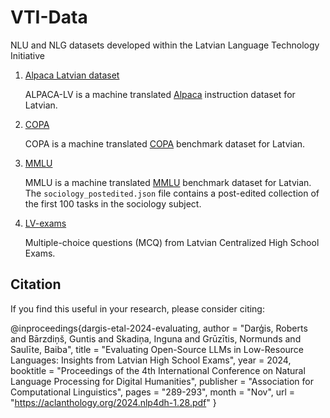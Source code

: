 # VTI-Data
NLU and NLG datasets developed within the Latvian Language Technology Initiative

1. [Alpaca Latvian dataset](alpaca-lv/alpaca_lv.json)

     ALPACA-LV is a machine translated [Alpaca](https://github.com/gururise/AlpacaDataCleaned/blob/main/alpaca_data_cleaned.json) instruction dataset for Latvian.

2. [COPA](copa/)

     COPA is a machine translated [COPA](https://dl.fbaipublicfiles.com/glue/superglue/data/v2/COPA.zip) benchmark dataset for Latvian.

3. [MMLU](mmlu/)

     MMLU is a machine translated [MMLU](https://huggingface.co/datasets/cais/mmlu) benchmark dataset for Latvian.
     The `sociology_postedited.json` file contains a post-edited collection of the first 100 tasks in the sociology subject.

4. [LV-exams](lv-exams/)

	Multiple-choice questions (MCQ) from Latvian Centralized High School Exams.
## Citation
If you find this useful in your research, please consider citing: 

@inproceedings{dargis-etal-2024-evaluating,
author = "Darģis, Roberts and Bārzdiņš, Guntis and Skadiņa, Inguna and Grūzītis, Normunds and Saulīte, Baiba",
title = "Evaluating Open-Source LLMs in Low-Resource Languages: Insights from Latvian High School Exams",
year = 2024,
booktitle = "Proceedings of the 4th International Conference on Natural Language Processing for Digital Humanities",
publisher = "Association for Computational Linguistics",
pages = "289-293",
month = "Nov",
url = "https://aclanthology.org/2024.nlp4dh-1.28.pdf"
}
